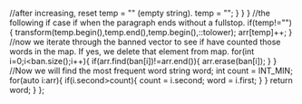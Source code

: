 //after increasing, reset temp = "" (empty string).
temp = "";
}
}
}
//the following if case if when the paragraph ends without a fullstop.
if(temp!=""){
transform(temp.begin(),temp.end(),temp.begin(),::tolower);
arr[temp]++;
}
//now we iterate through the banned vector to see if have counted those words in the map. If yes, we delete that element from map.
for(int i=0;i<ban.size();i++){
if(arr.find(ban[i])!=arr.end()){
arr.erase(ban[i]);
}
}
//Now we will find the most frequent word
string word;
int count = INT_MIN;
for(auto i:arr){
if(i.second>count){
count = i.second;
word = i.first;
}
}
return word;
}
};